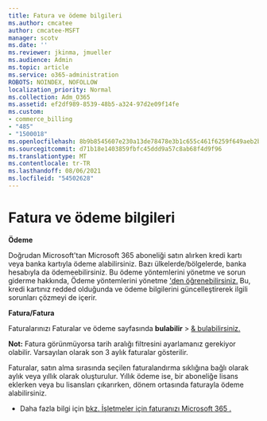```yaml
---
title: Fatura ve ödeme bilgileri
ms.author: cmcatee
author: cmcatee-MSFT
manager: scotv
ms.date: ''
ms.reviewer: jkinma, jmueller
ms.audience: Admin
ms.topic: article
ms.service: o365-administration
ROBOTS: NOINDEX, NOFOLLOW
localization_priority: Normal
ms.collection: Adm_O365
ms.assetid: ef2df989-8539-48b5-a324-97d2e09f14fe
ms.custom:
- commerce_billing
- "485"
- "1500018"
ms.openlocfilehash: 8b9b8545607e230a13de78478e3b1c655c461f6259f649aeb2b369d94d2697aa
ms.sourcegitcommit: d71b18e1403859fbfc45ddd9a57c8ab68f4d9f96
ms.translationtype: MT
ms.contentlocale: tr-TR
ms.lasthandoff: 08/06/2021
ms.locfileid: "54502628"
---
```

# <a name="invoice-and-payment-information"></a>Fatura ve ödeme bilgileri

**Ödeme**

Doğrudan Microsoft'tan Microsoft 365 aboneliği satın alırken kredi kartı veya banka kartıyla ödeme alabilirsiniz.  Bazı ülkelerde/bölgelerde, banka hesabıyla da ödemeebilirsiniz.  Bu ödeme yöntemlerini yönetme ve sorun giderme hakkında, Ödeme yöntemlerini yönetme ['den öğrenebilirsiniz.](/microsoft-365/commerce/billing-and-payments/manage-payment-methods) Bu, kredi kartınız redded olduğunda ve ödeme bilgilerini güncelleştirerek ilgili sorunları çözmeyi de içerir.

**Fatura/Fatura**

Faturalarınızı Faturalar ve ödeme sayfasında **bulabilir**  >  [& bulabilirsiniz.](https://go.microsoft.com/fwlink/p/?linkid=848039)  

**Not:** Fatura görünmüyorsa tarih aralığı filtresini ayarlamanız gerekiyor olabilir.  Varsayılan olarak son 3 aylık faturalar gösterilir.

Faturalar, satın alma sırasında seçilen faturalandırma sıklığına bağlı olarak aylık veya yıllık olarak oluşturulur.  Yıllık ödeme ise, bir aboneliğe lisans eklerken veya bu lisansları çıkarırken, dönem ortasında faturayla ödeme alabilirsiniz.

- Daha fazla bilgi için [bkz. İşletmeler için faturanızı Microsoft 365 .](/microsoft-365/commerce/billing-and-payments/understand-your-invoice2)